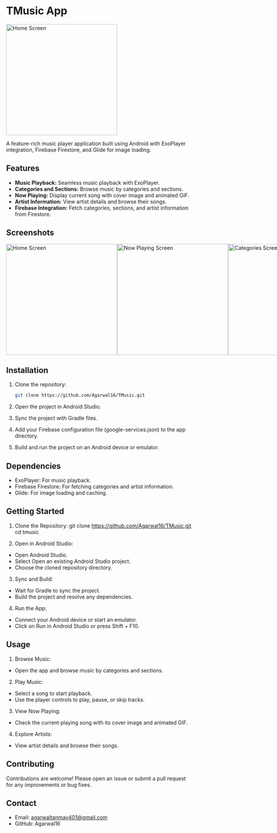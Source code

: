 # TMusic App

<img src="https://firebasestorage.googleapis.com/v0/b/music-player-610d3.appspot.com/o/App%20Images%2Flogo2r.png?alt=media&token=0c06d0d2-889d-4d86-a325-cc18c247949e" alt="Home Screen" width="300"/>

A feature-rich music player application built using Android with ExoPlayer integration, Firebase Firestore, and Glide for image loading. 

## Features

- **Music Playback:** Seamless music playback with ExoPlayer.
- **Categories and Sections:** Browse music by categories and sections.
- **Now Playing:** Display current song with cover image and animated GIF.
- **Artist Information:** View artist details and browse their songs.
- **Firebase Integration:** Fetch categories, sections, and artist information from Firestore.

## Screenshots

<div style="display: flex; flex-direction: row; justify-content: space-around;">
  <img src="https://firebasestorage.googleapis.com/v0/b/music-player-610d3.appspot.com/o/App%20Images%2Fhome_screen.jpeg?alt=media&token=3c3f819d-cb5a-486a-8c4d-f5803ec4ef61" alt="Home Screen" width="300"/>
  <img src="https://firebasestorage.googleapis.com/v0/b/music-player-610d3.appspot.com/o/App%20Images%2Fnow_playing.jpeg?alt=media&token=824b7f2c-dfda-49d4-aba0-6e2bd5ca722b" alt="Now Playing Screen" width="300"/>
  <img src="https://firebasestorage.googleapis.com/v0/b/music-player-610d3.appspot.com/o/App%20Images%2Fcategory_screen.jpeg?alt=media&token=1bf95d63-c788-48a8-a82c-76dd5cc68680" alt="Categories Screen" width="300"/>
</div>

## Installation

1. Clone the repository:
   ```sh
   git clone https://github.com/Agarwal16/TMusic.git
2. Open the project in Android Studio.

3. Sync the project with Gradle files.

4. Add your Firebase configuration file (google-services.json) to the app directory.

5. Build and run the project on an Android device or emulator.

## Dependencies
* ExoPlayer: For music playback.
* Firebase Firestore: For fetching categories and artist information.
* Glide: For image loading and caching.

## Getting Started
1. Clone the Repository:
git clone https://github.com/Agarwal16/TMusic.git
cd tmusic

3. Open in Android Studio:

* Open Android Studio.
* Select Open an existing Android Studio project.
* Choose the cloned repository directory.

3. Sync and Build:
* Wait for Gradle to sync the project.
* Build the project and resolve any dependencies.

4. Run the App:
* Connect your Android device or start an emulator.
* Click on Run in Android Studio or press Shift + F10.

## Usage

1. Browse Music:
* Open the app and browse music by categories and sections.

2. Play Music:
* Select a song to start playback.
* Use the player controls to play, pause, or skip tracks.

3. View Now Playing:
* Check the current playing song with its cover image and animated GIF.

4. Explore Artists:
* View artist details and browse their songs.

## Contributing
Contributions are welcome! Please open an issue or submit a pull request for any improvements or bug fixes.

## Contact
* Email: agarwaltanmay401@gmail.com
* GitHub: Agarwal16

